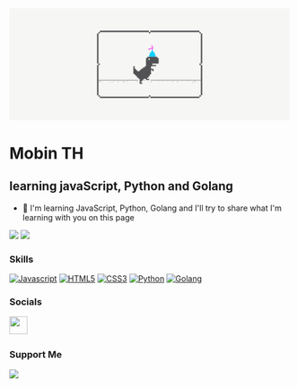 <img src="gif/dino.gif" width="500px" left="200px" />

Mobin TH
===============================

learning javaScript, Python and Golang
-----------------------------

*   🤝 I'm learning JavaScript, Python, Golang and I'll try to share what I'm learning with you on this page

<a href="https://www.github.com/mo61n" target="_blank" rel="noreferrer"><img
                  src="https://img.shields.io/badge/github-%23121011.svg?style=for-the-badge&logo=github&logoColor=white" /></a>
                  <a href="https://codepen.io/Mo61n" target="_blank" rel="noreferrer"><img src="https://img.shields.io/badge/Codepen-000000?style=for-the-badge&logo=codepen&logoColor=white"></a>
                  
### Skills
<p align="left">
<a href="https://en.m.wikipedia.org/wiki/JavaScript" target="_blank" rel="noreferrer"><img src="https://raw.githubusercontent.com/danielcranney/readme-generator/main/public/icons/skills/javascript-colored.svg" width="36" height="36" alt="Javascript" /></a>
<a href="https://en.m.wikipedia.org/wiki/HTML" target="_blank" rel="noreferrer"><img src="https://raw.githubusercontent.com/danielcranney/readme-generator/main/public/icons/skills/html5-colored.svg" width="36" height="36" alt="HTML5" /></a>
<a href="https://en.m.wikipedia.org/wiki/CSS" target="_blank" rel="noreferrer"><img src="https://raw.githubusercontent.com/danielcranney/readme-generator/main/public/icons/skills/css3-colored.svg" width="36" height="36" alt="CSS3" /></a>
<a href="https://en.m.wikipedia.org/wiki/Python_(programming_language)" target="_blank" rel="noreferrer"><img src="https://imgs.search.brave.com/3Nl9xY8gw7jwQPCUqZIZAFPq2HsGeZi8vOL5DCFzOMk/rs:fit:860:0:0/g:ce/aHR0cHM6Ly9icmFu/ZHNsb2dvcy5jb20v/d3AtY29udGVudC91/cGxvYWRzL2ltYWdl/cy9weXRob24tbG9n/by5wbmc" width="36" height="36" alt="Python" /></a>
<a href="https://en.m.wikipedia.org/wiki/Go_(programming_language)" target="_blank" rel="noreferrer"><img src="https://go.dev/images/go-logo-white.svg" width="36" height="36" alt="Golang" /></a>
</p>

                    
### Socials
                  
<p align="left">
    <a href="https://www.instagram.com/mo.bin5092in" target="_blank" rel="noreferrer"><img src="https://raw.githubusercontent.com/danielcranney/readme-generator/main/public/icons/socials/instagram.svg" width="32" height="32" /></a>


### Support Me
<a href="https://www.buymeacoffee.com/mo6in?new=1"><img src="https://cdn.buymeacoffee.com/buttons/v2/default-yellow.png" width="200" /></a>
